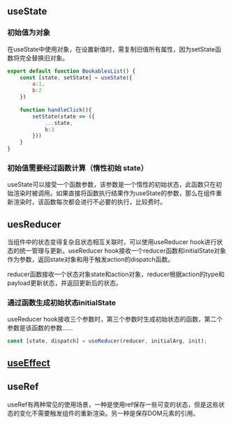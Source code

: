 ## useState

### 初始值为对象

在useState中使用对象，在设置新值时，需复制旧值所有属性，因为setState函数将完全替换旧对象。

```js
export default function BookablesList() {
	const [state, setState] = useState({
        a:1,
        b:2
    })
    
    function handleClick(){
        setState(state => ({
            ...state,
            b:3
        }))
    }
}
```

### 初始值需要经过函数计算（惰性初始 state）

useState可以接受一个函数参数，该参数是一个惰性的初始状态，此函数只在初始渲染时被调用。如果直接将函数执行结果作为useState的参数，那么在组件重新渲染时，该函数每次都会进行不必要的执行，比较费时。

## uesReducer

当组件中的状态变得复杂且状态相互关联时，可以使用useReducer hook进行状态的统一管理与更新。useReducer hook接收一个reducer函数和initialState对象作为参数，返回state对象和用于触发action的dispatch函数。

reducer函数接收一个状态对象state和action对象，reducer根据action的type和payload更新状态，并返回更新后的状态。

### 通过函数生成初始状态initialState

useReducer hook接收三个参数时，第三个参数时生成初始状态的函数，第二个参数是该函数的参数……

```js
const [state, dispatch] = useReducer(reducer, initialArg, init);
```

## [useEffect](https://zh-hans.reactjs.org/docs/hooks-reference.html#useeffect)

## useRef

useRef有两种常见的使用场景，一种是使用ref保存一些可变的状态，但是这些状态的变化不需要触发组件的重新渲染。另一种是保存DOM元素的引用。